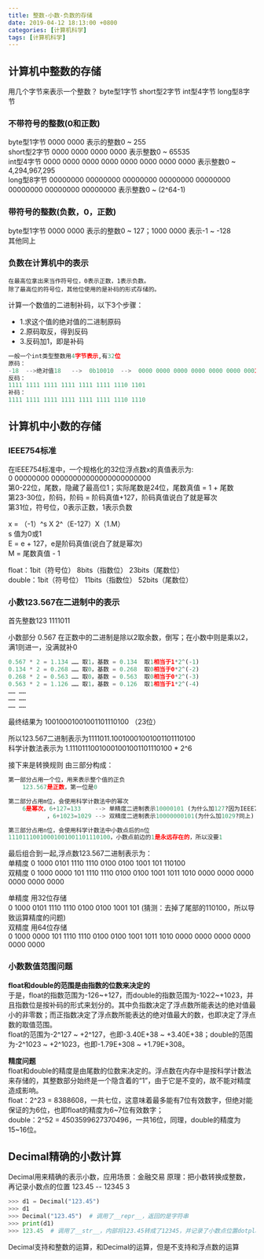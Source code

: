 ```yaml
---
title: 整数-小数-负数的存储
date: 2019-04-12 18:13:00 +0800
categories: [计算机科学]
tags: [计算机科学]
---
```

##  计算机中整数的存储  ##

用几个字节来表示一个整数？  byte型1字节  short型2字节  int型4字节  long型8字节

### 不带符号的整数(0和正数)

byte型1字节  0000 0000  表示的整数0 ~ 255  
short型2字节 0000 0000 0000 0000  表示整数0 ~ 65535  
int型4字节   0000 0000 0000 0000 0000 0000 0000 0000   表示整数0 ~ 4,294,967,295  
long型8字节  00000000 00000000 00000000 00000000 00000000 00000000 00000000 00000000 表示整数0 ~ (2^64-1)  

### 带符号的整数(负数，0，正数)

byte型1字节  0000 0000  表示的整数0 ~ 127；1000 0000  表示-1 ~ -128  
其他同上 

### 负数在计算机中的表示

	在最高位拿出来当作符号位，0表示正数，1表示负数。
	除了最高位的符号位，其他位使用的是补码的形式存储的。

计算一个数值的二进制补码，以下3个步骤：  

- 1.求这个值的绝对值的二进制原码  
- 2.原码取反，得到反码  
- 3.反码加1，即是补码  

```python
一般一个int类型整数用4字节表示,有32位
原码：   
-18  -->绝对值18	-->  0b10010  -->  0000 0000 0000 0000 0000 0000 0001 0010
反码：
1111 1111 1111 1111 1111 1111 1110 1101
补码：
1111 1111 1111 1111 1111 1111 1110 1110
```

##  计算机中小数的存储  ##

### IEEE754标准

在IEEE754标准中，一个规格化的32位浮点数x的真值表示为:  
0 00000000 00000000000000000000000  
    第0-22位，尾数，隐藏了最高位1；实际尾数是24位，尾数真值 = 1 + 尾数  
    第23-30位，阶码，阶码 = 阶码真值+127，阶码真值说白了就是幂次  
    第31位，符号位，0表示正数，1表示负数  

x = （-1）^s X 2^（E-127）X（1.M）  
    s  值为0或1  
    E = e + 127，e是阶码真值(说白了就是幂次)  
    M = 尾数真值 - 1   

float：1bit（符号位） 8bits（指数位） 23bits（尾数位）  
double：1bit（符号位） 11bits（指数位） 52bits（尾数位）  

### 小数123.567在二进制中的表示

首先整数123   1111011

小数部分  0.567  在正数中的二进制是除以2取余数，倒写；在小数中则是乘以2，满1则进一，没满就补0  

```python
0.567 * 2 = 1.134 …… 取1，基数 = 0.134  取1相当于1*2^(-1)
0.134 * 2 = 0.268 …… 取0，基数 = 0.268  取0相当于0*2^(-2)
0.268 * 2 = 0.563 …… 取0，基数 = 0.563  取0相当于0*2^(-3)
0.563 * 2 = 1.126 …… 取1，基数 = 0.126  取1相当于1*2^(-4)
…… ……
…… ……
…… ……
```

最终结果为 10010001001001101110100 （23位）

所以123.567二进制表示为1111011.10010001001001101110100  
科学计数法表示为  1.11101110010001001001101110100 * 2^6  

接下来是转换规则  由三部分构成：

```python
第一部分占用一个位，用来表示整个值的正负
    123.567是正数，第一位是0

第二部分占用m位，会使用科学计数法中的幂次
    6是幂次，6+127=133    --> 单精度二进制表示10000101 (为什么加127?因为IEEE754标准里边这样算的)
           ，6+1023=1029 --> 双精度二进制表示10000000101(为什么加1029?同上)

第三部分占用n位，会使用科学计数法中小数点后的n位
11101110010001001001101110100，小数点前边的1是永远存在的，所以没要1
```

最后组合到一起,浮点数123.567二进制表示为：  
    单精度 0 1000 0101 1110 1110 0100 0100 1001 101 110100  
    双精度 0 1000 0000 101  1110 1110 0100 0100 1001 1011 1010 0000 0000 0000 0000 0000 0000  

单精度 用32位存储   
    0 1000 0101 1110 1110 0100 0100 1001 101 (猜测：去掉了尾部的110100，所以导致运算精度的问题)  
双精度 用64位存储  
    0 1000 0000 101  1110 1110 0100 0100 1001 1011 1010 0000 0000 0000 0000 0000 0000  

### 小数数值范围问题

**float和double的范围是由指数的位数来决定的**  
于是，float的指数范围为-126~+127，而double的指数范围为-1022~+1023，并且指数位是按补码的形式来划分的。其中负指数决定了浮点数所能表达的绝对值最小的非零数；而正指数决定了浮点数所能表达的绝对值最大的数，也即决定了浮点数的取值范围。  
float的范围为-2^127 ~ +2^127，也即-3.40E+38 ~ +3.40E+38；double的范围为-2^1023 ~ +2^1023，也即-1.79E+308 ~ +1.79E+308。  

**精度问题**  
float和double的精度是由尾数的位数来决定的。浮点数在内存中是按科学计数法来存储的，其整数部分始终是一个隐含着的“1”，由于它是不变的，故不能对精度造成影响。  
float：2^23 = 8388608，一共七位，这意味着最多能有7位有效数字，但绝对能保证的为6位，也即float的精度为6~7位有效数字；  
double：2^52 = 4503599627370496，一共16位，同理，double的精度为15~16位。

##  Decimal精确的小数计算  ##
Decimal用来精确的表示小数，应用场景：金融交易
原理：把小数转换成整数，再记录小数点的位置
123.45   --  12345 3
```python
>>> d1 = Decimal("123.45")
>>> d1
>>> Decimal("123.45")  # 调用了__repr__，返回的是字符串
>>> print(d1)
>>> 123.45  # 调用了__str__，内部将123.45转成了12345，并记录了小数点位置dotplace
```
Decimal支持和整数的运算，和Decimal的运算，但是不支持和浮点数的运算